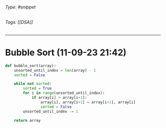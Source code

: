 ###### Type: #snippet
###### Tags: [[DSA]]
---
# Bubble Sort (11-09-23 21:42)

```python
def bubble_sort(array):
    unsorted_until_index = len(array) - 1
    sorted = False

    while not sorted:
        sorted = True
        for i in range(unsorted_until_index):
            if array[i] > array[i+1]:
                array[i], array[i+1] = array[i+1], array[i]
                sorted = False
        unsorted_until_index -= 1

    return array
```